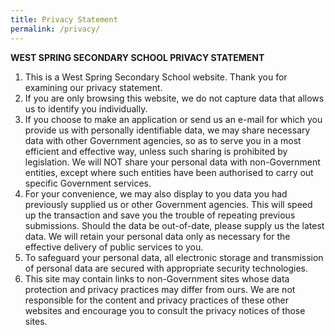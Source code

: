 ```yaml
---
title: Privacy Statement
permalink: /privacy/
---
```

**WEST SPRING SECONDARY SCHOOL PRIVACY STATEMENT**

1.  This is a West Spring Secondary School website. Thank you for examining our privacy statement.
2.  If you are only browsing this website, we do not capture data that allows us to identify you individually.
3.  If you choose to make an application or send us an e-mail for which you provide us with personally identifiable data, we may share necessary data with other Government agencies, so as to serve you in a most efficient and effective way, unless such sharing is prohibited by legislation. We will NOT share your personal data with non-Government entities, except where such entities have been authorised to carry out specific Government services.
4.  For your convenience, we may also display to you data you had previously supplied us or other Government agencies. This will speed up the transaction and save you the trouble of repeating previous submissions. Should the data be out-of-date, please supply us the latest data. We will retain your personal data only as necessary for the effective delivery of public services to you.
5.  To safeguard your personal data, all electronic storage and transmission of personal data are secured with appropriate security technologies.
6.  This site may contain links to non-Government sites whose data protection and privacy practices may differ from ours. We are not responsible for the content and privacy practices of these other websites and encourage you to consult the privacy notices of those sites.